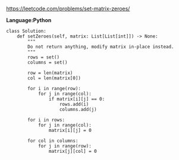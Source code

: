https://leetcode.com/problems/set-matrix-zeroes/

**Language:Python**

    class Solution:
        def setZeroes(self, matrix: List[List[int]]) -> None:
            """
            Do not return anything, modify matrix in-place instead.
            """
            rows = set()
            columns = set()

            row = len(matrix)
            col = len(matrix[0])

            for i in range(row):
                for j in range(col):
                    if matrix[i][j] == 0:
                        rows.add(i)
                        columns.add(j)

            for i in rows:
                for j in range(col):
                    matrix[i][j] = 0

            for col in columns:
                for j in range(row):
                    matrix[j][col] = 0
                
                
                
